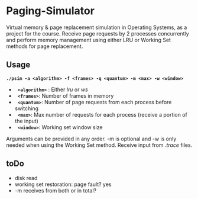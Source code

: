# Paging-Simulator
Virtual memory & page replacement simulation in Operating Systems, as a project for the course.
Receive page requests by 2 processes concurrently and perform memory management using either LRU or Working Set methods for page replacement.

## Usage
**```./psim -a <algorithm> -f <frames> -q <quantum> -m <max> -w <window> ```**
* **``` <algorithm>```** : Either *lru* or *ws*  
* **``` <frames>```**: Number of frames in memory
* **``` <quantum>```**: Number of page requests from each process before switching
* **``` <max>```**: Max number of requests for each process (receive a portion of the input)
* **``` <window>```**: Working set window size

Arguments can be provided in any order. -m is optional and -w is only needed when using the Working Set method. Receive input from *.trace* files.

## toDo
 - disk read
 - working set restoration: page fault? yes
 - -m receives from both or in total?
